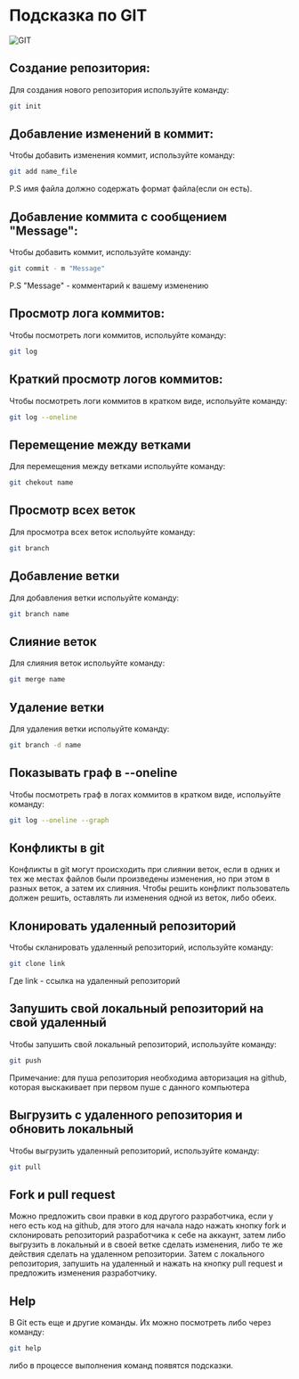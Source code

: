 # Подсказка по GIT 
![GIT](git_logo2.png)

## Создание репозитория:
Для создания нового репозитория используйте команду:
``` sh
git init
```
## Добавление изменений в коммит:
Чтобы добавить изменения коммит, используйте команду:
``` sh
git add name_file
```
P.S имя файла должно содержать формат файла(если он есть).
## Добавление коммита с сообщением "Message":
Чтобы добавить коммит, используйте команду:
``` sh
git commit - m "Message"
```
P.S "Message" - комментарий к вашему изменению
## Просмотр лога коммитов:
Чтобы посмотреть логи коммитов, испольуйте команду:
``` sh
git log
``` 
## Краткий просмотр логов коммитов:
Чтобы посмотреть логи коммитов в кратком виде, испольуйте команду:
``` sh
git log --oneline
```
## Перемещение между ветками
Для перемещения между ветками испольуйте команду:
``` sh
git chekout name
```
## Просмотр всех веток
Для просмотра всех веток испольуйте команду:
``` sh
git branch
```
## Добавление ветки
Для добавления ветки испольуйте команду:
``` sh
git branch name
```
## Слияние веток
Для слияния веток испольуйте команду:
``` sh
git merge name
```
## Удаление ветки
Для удаления ветки испольуйте команду:
``` sh
git branch -d name
```
## Показывать граф в --oneline
Чтобы посмотреть граф в логах коммитов в кратком виде, испольуйте команду:
``` sh
git log --oneline --graph
```
## Конфликты в git
Конфликты в git могут происходить при слиянии веток, если в одних и тех же местах файлов были произведены изменения, но при этом в разных веток, а затем их слияния. Чтобы решить конфликт пользователь должен решить, оставлять ли изменения одной из веток, либо обеих.
## Клонировать удаленный репозиторий
Чтобы скланировать удаленный репозиторий, используйте команду:
``` sh
git clone link
```
Где link - ссылка на удаленный репозиторий
## Запушить свой локальный репозиторий на свой удаленный
Чтобы запушить свой локальный репозиторий, используйте команду:
``` sh
git push
```
Примечание: для пуша репозитория необходима авторизация на github, которая выскакивает при первом пуше с данного компьютера
## Выгрузить с удаленного репозитория и обновить локальный
Чтобы выгрузить удаленный репозиторий, используйте команду:
``` sh
git pull
```
## Fork и pull request
Можно предложить свои правки в код другого разработчика, если у него есть код на github, для этого для начала надо нажать кнопку fork и склонировать репозиторий разработчика к себе на аккаунт, затем либо выгрузить в локальный и в своей ветке сделать изменения, либо те же действия сделать на удаленном репозитории. Затем с локального репозитория, запушить на удаленный и нажать на кнопку pull request и предложить изменения разработчику.
## Help
В Git есть еще и другие команды. Их можно посмотреть либо через команду:
``` sh
git help
```
либо в процессе выполнения команд появятся подсказки.